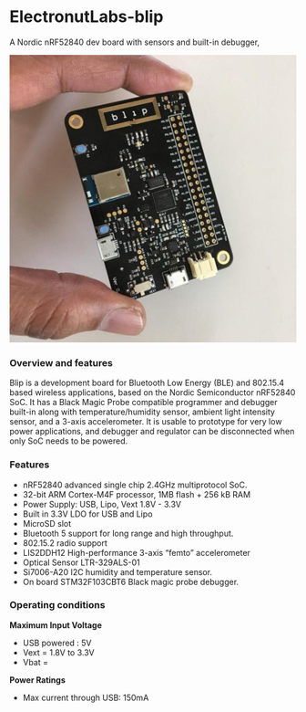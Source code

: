 # ElectronutLabs-blip
A Nordic nRF52840 dev board with sensors and built-in debugger, 

![alt text](https://github.com/electronut/ElectronutLabs-blip/blob/master/blip.jpg "blip")

<h3> Overview and features </h3>

Blip is a development board for Bluetooth Low Energy (BLE) and 802.15.4 based wireless applications, based on the Nordic Semiconductor nRF52840 SoC. It has a Black Magic Probe compatible programmer and debugger built-in along with temperature/humidity sensor, ambient light intensity sensor, and a 3-axis accelerometer. It is usable to prototype for very low power applications, and debugger and regulator can be disconnected when only SoC needs to be powered.

<h3> Features </h3>

* nRF52840 advanced single chip 2.4GHz multiprotocol SoC.
* 32-bit ARM Cortex-M4F processor, 1MB flash + 256 kB RAM
* Power Supply: USB, Lipo, Vext 1.8V - 3.3V
* Built in 3.3V LDO for USB and Lipo
* MicroSD slot
* Bluetooth 5 support for long range and high throughput.
* 802.15.2 radio support
* LIS2DDH12 High-performance 3-axis “femto” accelerometer 
* Optical Sensor LTR-329ALS-01
* Si7006-A20 I2C humidity and temperature sensor.
* On board STM32F103CBT6 Black magic probe debugger.


<h3> Operating conditions </h3>

<b> Maximum Input Voltage </b>
* USB powered : 5V
* Vext = 1.8V to 3.3V
* Vbat = 


<b> Power Ratings </b>
* Max current through USB: 150mA 
